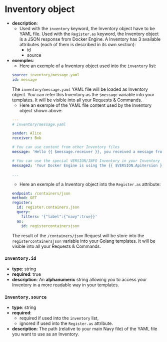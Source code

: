 # Inventory object

- **description**:
    - Used with the `inventory` keyword, the Inventory object have to be YAML file. Used with the `Register.as` keyword, the Inventory object is a JSON response from Docker Engine. A Inventory has 3 available attributes (each of them is described in its own section):
        - id
        - source
- **exemples**:
    - Here an exemple of a Inventory object used into the `inventory` list:
    ```yaml
    source: inventory/message.yaml
    id: message
    ```
    The `inventory/message.yaml` YAML file will be loaded as Inventory object. You can refer this Inventory as the `$message` variable into your templates. It will be visible into all your Requests & Commands.
    - Here an exemple of the YAML file content used by the Inventory object shown above:
    ```yaml
    ---
    # inventory/message.yaml

    sender: Alice
    receiver: Bob

    # You can use content from other Inventory files
    message: 'Hello {{ $message.receiver }}, you received a message from {{ $message.sender }}'

    # You can use the special VERSION/INFO Inventory in your Inventory files
    message2: 'Your Docker Engine is using the {{ $VERSION.ApiVersion }} version of the API and is already running {{ $INFO.Containers }} container(s) !'

    ...
    ```
    - Here an exemple of a Inventory object into the `Register.as` attribute:
    ```yaml
    endpoint: /containers/json
    method: GET
    register:
      id: register.containers.json
      query:
        filters: '{"label":{"navy":true}}'
      as:
        id: registercontainersjson
    ```
    The result of the `/containers/json` Request will be store into the `registercontainersjson` variable into your Golang templates. It will be visible into all your Requests & Commands.

### `Inventory.id`

- **type**: string
- **required**: true
- **description**: An **alphanumeric** string allowing you to access your Inventory in a more readable way in your templates.

### `Inventory.source`

- **type**: string
- **required**:
    - required if used into the `inventory` list,
    - ignored if used into the `Register.as` attribute.
- **description**: The path (relative to your main Navy file) of the YAML file you want to use as an Inventory.
